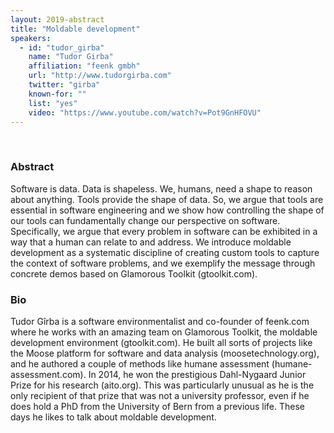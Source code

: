```yaml
---
layout: 2019-abstract
title: "Moldable development"
speakers:
  - id: "tudor_girba"
    name: "Tudor Girba"
    affiliation: "feenk gmbh"
    url: "http://www.tudorgirba.com"
    twitter: "girba"
    known-for: ""
    list: "yes"
    video: "https://www.youtube.com/watch?v=Pot9GnHFOVU"
---
```


<br/>

### Abstract

Software is data. Data is shapeless. We, humans, need a shape to reason about anything. Tools provide the shape of data. So, we argue that tools are essential in software engineering and we show how controlling the shape of our tools can fundamentally change our perspective on software. Specifically, we argue that every problem in software can be exhibited in a way that a human can relate to and address. We introduce moldable development as a systematic discipline of creating custom tools to capture the context of software problems, and we exemplify the message through concrete demos based on Glamorous Toolkit (gtoolkit.com).

### Bio

Tudor Gîrba is a software environmentalist and co-founder of feenk.com where he works with an amazing team on Glamorous Toolkit, the moldable development environment (gtoolkit.com). He built all sorts of projects like the Moose platform for software and data analysis (moosetechnology.org), and he authored a couple of methods like humane assessment (humane-assessment.com). In 2014, he won the prestigious Dahl-Nygaard Junior Prize for his research (aito.org). This was particularly unusual as he is the only recipient of that prize that was not a university professor, even if he does hold a PhD from the University of Bern from a previous life. These days he likes to talk about moldable development.
